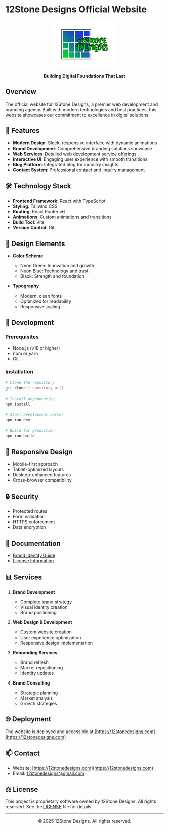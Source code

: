 # 12Stone Designs Official Website

<div align="center">
  <img src="/public/images/12stone-designs-high-resolution-logo.png" alt="12Stone Designs Logo" width="200"/>
  <p><strong>Building Digital Foundations That Last</strong></p>
</div>

## Overview

The official website for 12Stone Designs, a premier web development and branding agency. Built with modern technologies and best practices, this website showcases our commitment to excellence in digital solutions.

## 🚀 Features

- **Modern Design**: Sleek, responsive interface with dynamic animations
- **Brand Development**: Comprehensive branding solutions showcase
- **Web Services**: Detailed web development service offerings
- **Interactive UI**: Engaging user experience with smooth transitions
- **Blog Platform**: Integrated blog for industry insights
- **Contact System**: Professional contact and inquiry management

## 🛠️ Technology Stack

- **Frontend Framework**: React with TypeScript
- **Styling**: Tailwind CSS
- **Routing**: React Router v6
- **Animations**: Custom animations and transitions
- **Build Tool**: Vite
- **Version Control**: Git

## 🎨 Design Elements

- **Color Scheme**
  - Neon Green: Innovation and growth
  - Neon Blue: Technology and trust
  - Black: Strength and foundation

- **Typography**
  - Modern, clean fonts
  - Optimized for readability
  - Responsive scaling

## 🔧 Development

### Prerequisites

- Node.js (v18 or higher)
- npm or yarn
- Git

### Installation

```bash
# Clone the repository
git clone [repository-url]

# Install dependencies
npm install

# Start development server
npm run dev

# Build for production
npm run build
```

## 📱 Responsive Design

- Mobile-first approach
- Tablet-optimized layouts
- Desktop-enhanced features
- Cross-browser compatibility

## 🔒 Security

- Protected routes
- Form validation
- HTTPS enforcement
- Data encryption

## 📄 Documentation

- [Brand Identity Guide](./BRAND_IDENTITY.md)
- [License Information](./LICENSE)

## 📊 Services

1. **Brand Development**
   - Complete brand strategy
   - Visual identity creation
   - Brand positioning

2. **Web Design & Development**
   - Custom website creation
   - User experience optimization
   - Responsive design implementation

3. **Rebranding Services**
   - Brand refresh
   - Market repositioning
   - Identity updates

4. **Brand Consulting**
   - Strategic planning
   - Market analysis
   - Growth strategies

## 🌐 Deployment

The website is deployed and accessible at [https://12stonedesigns.com](https://12stonedesigns.com)

## 📫 Contact

- Website: [https://12stonedesigns.com](https://12stonedesigns.com)
- Email: 12stonedesigns@gmail.com

## ⚖️ License

This project is proprietary software owned by 12Stone Designs. All rights reserved. See the [LICENSE](./LICENSE) file for details.

---

<div align="center">
  <p>© 2025 12Stone Designs. All rights reserved.</p>
</div>
